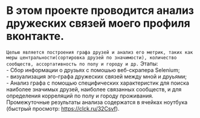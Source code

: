 # В этом проекте проводится анализ дружеских связей моего профиля вконтакте.  
`Целью является построения графа друзей и анализ его метрик, таких как меры центральности(сортировка друзей по значимости), количество сообществ, ассортативность по полу и городу и др.`
Этапы: \
    - Сбор информации о друзьях с помошью веб-скрапера Selenium; \
    - визуализация эго-графа дружеских связей между мной и друьями; \
    - Анализ графа с помощью специфических характеристик для поиска наиболее значимых друзей, наиболее связанных сообществ, и для определения корреляций по полу и городу проживания. \
Промежуточные результаты анализа содержатся в ячейках ноутбука (быстрый просмотр: https://clck.ru/32Csvf).
